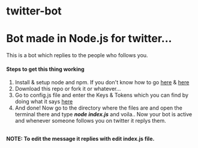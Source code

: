 # twitter-bot
<h1> Bot made in Node.js for twitter... </h1>

This is a bot which replies to the people who follows you.

<h4>Steps to get this thing working</h4>
<ol>
  <li>Install & setup node and npm. If you don't know how to go <a href='https://relutiondev.wordpress.com/2016/01/09/installing-nodejs-and-npm-kaliubuntu/' >here</a> & <a href='https://www.taniarascia.com/how-to-install-and-use-node-js-and-npm-mac-and-windows/'>here</a></li>
  <li>Download this repo or fork it or whatever...</li>
  <li>Go to config.js file and enter the Keys & Tokens which you can find by doing what it says <a href='http://docs.inboundnow.com/guide/create-twitter-application/' >here</a></li>
  <li>And done! Now go to the directory where the files are and open the terminal there and type <i><b>node index.js</b></i> and voila.. Now your bot is active and whenever someone follows you on twitter it replys them.</li>
</ol>
<br/><b>NOTE: To edit the message it replies with edit index.js file.</b>

